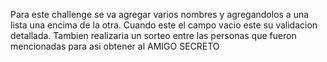Para este challenge se va agregar varios nombres y agregandolos a una lista una encima de la otra. Cuando este el campo vacio este su validacion detallada. Tambien realizaria un sorteo entre las personas que fueron mencionadas para asi obtener al AMIGO SECRETO
